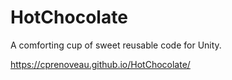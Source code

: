 # HotChocolate
A comforting cup of sweet reusable code for Unity.

https://cprenoveau.github.io/HotChocolate/
